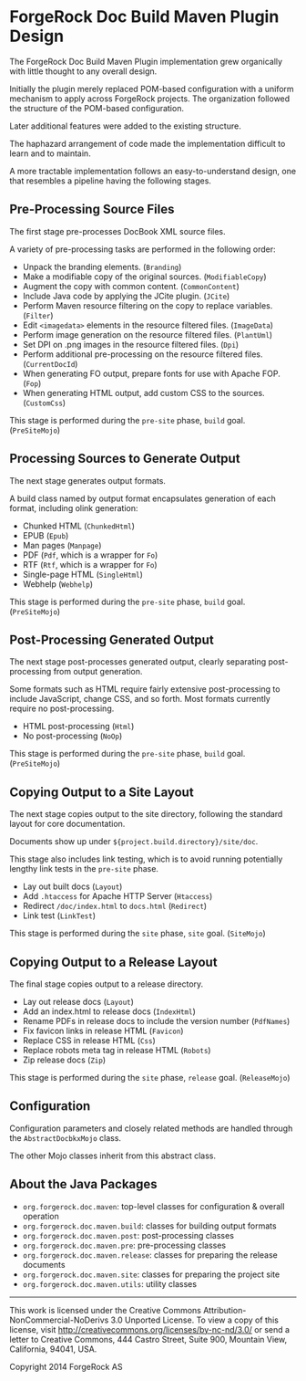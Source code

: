 # ForgeRock Doc Build Maven Plugin Design

The ForgeRock Doc Build Maven Plugin implementation grew organically
with little thought to any overall design.

Initially the plugin merely replaced POM-based configuration
with a uniform mechanism to apply across ForgeRock projects.
The organization followed the structure of the POM-based configuration.

Later additional features were added to the existing structure.

The haphazard arrangement of code made the implementation
difficult to learn and to maintain.

A more tractable implementation follows an easy-to-understand design,
one that resembles a pipeline having the following stages.

## Pre-Processing Source Files

The first stage pre-processes DocBook XML source files.

A variety of pre-processing tasks are performed in the following order:

*  Unpack the branding elements. (`Branding`)
*  Make a modifiable copy of the original sources. (`ModifiableCopy`)
*  Augment the copy with common content. (`CommonContent`)
*  Include Java code by applying the JCite plugin. (`JCite`)
*  Perform Maven resource filtering on the copy to replace variables. (`Filter`)
*  Edit `<imagedata>` elements in the resource filtered files. (`ImageData`)
*  Perform image generation on the resource filtered files. (`PlantUml`)
*  Set DPI on .png images in the resource filtered files. (`Dpi`)
*  Perform additional pre-processing on the resource filtered files. (`CurrentDocId`)
*  When generating FO output, prepare fonts for use with Apache FOP. (`Fop`)
*  When generating HTML output, add custom CSS to the sources. (`CustomCss`)

This stage is performed during the `pre-site` phase, `build` goal. (`PreSiteMojo`)

## Processing Sources to Generate Output

The next stage generates output formats.

A build class named by output format encapsulates generation of each format,
including olink generation:

*  Chunked HTML (`ChunkedHtml`)
*  EPUB (`Epub`)
*  Man pages (`Manpage`)
*  PDF (`Pdf`, which is a wrapper for `Fo`)
*  RTF (`Rtf`, which is a wrapper for `Fo`)
*  Single-page HTML (`SingleHtml`)
*  Webhelp (`Webhelp`)

This stage is performed during the `pre-site` phase, `build` goal. (`PreSiteMojo`)

## Post-Processing Generated Output

The next stage post-processes generated output,
clearly separating post-processing from output generation.

Some formats such as HTML require fairly extensive post-processing
to include JavaScript, change CSS, and so forth.
Most formats currently require no post-processing.

*  HTML post-processing (`Html`)
*  No post-processing (`NoOp`)

This stage is performed during the `pre-site` phase, `build` goal. (`PreSiteMojo`)

## Copying Output to a Site Layout

The next stage copies output to the site directory,
following the standard layout for core documentation.

Documents show up under `${project.build.directory}/site/doc`.

This stage also includes link testing,
which is to avoid running potentially lengthy link tests in the `pre-site` phase.

*  Lay out built docs (`Layout`)
*  Add `.htaccess` for Apache HTTP Server (`Htaccess`)
*  Redirect `/doc/index.html` to `docs.html` (`Redirect`)
*  Link test (`LinkTest`)

This stage is performed during the `site` phase, `site` goal. (`SiteMojo`)

## Copying Output to a Release Layout

The final stage copies output to a release directory.

*  Lay out release docs (`Layout`)
*  Add an index.html to release docs (`IndexHtml`)
*  Rename PDFs in release docs to include the version number (`PdfNames`)
*  Fix favicon links in release HTML (`Favicon`)
*  Replace CSS in release HTML (`Css`)
*  Replace robots meta tag in release HTML (`Robots`)
*  Zip release docs (`Zip`)

This stage is performed during the `site` phase, `release` goal. (`ReleaseMojo`)


## Configuration

Configuration parameters and closely related methods
are handled through the `AbstractDocbkxMojo` class.

The other Mojo classes inherit from this abstract class.


## About the Java Packages

*  `org.forgerock.doc.maven`: top-level classes for configuration & overall operation
*  `org.forgerock.doc.maven.build`: classes for building output formats
*  `org.forgerock.doc.maven.post`: post-processing classes
*  `org.forgerock.doc.maven.pre`: pre-processing classes
*  `org.forgerock.doc.maven.release`: classes for preparing the release documents
*  `org.forgerock.doc.maven.site`: classes for preparing the project site
*  `org.forgerock.doc.maven.utils`: utility classes


* * *

This work is licensed under the Creative Commons
Attribution-NonCommercial-NoDerivs 3.0 Unported License.
To view a copy of this license, visit
<http://creativecommons.org/licenses/by-nc-nd/3.0/>
or send a letter to Creative Commons, 444 Castro Street,
Suite 900, Mountain View, California, 94041, USA.

Copyright 2014 ForgeRock AS
